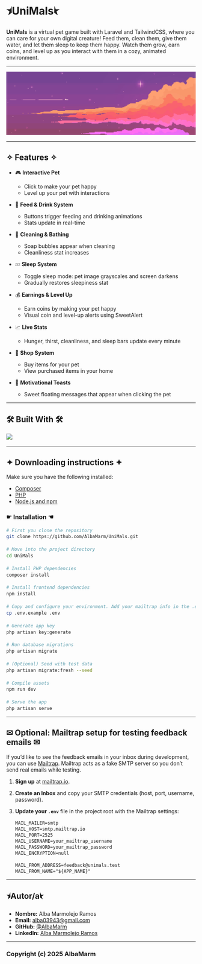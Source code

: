 # ⯨UniMals⯩

**UniMals** is a virtual pet game built with Laravel and TailwindCSS, where you can care for your own digital creature! Feed them, clean them, give them water, and let them sleep to keep them happy. Watch them grow, earn coins, and level up as you interact with them in a cozy, animated environment.

---

<p align="center">
  <img src="public/images/skybanner.png" alt="UniMals Banner" width="800"/>
</p>


---

## ✧ Features ✧

- 🎮 **Interactive Pet**
  - Click to make your pet happy
  - Level up your pet with interactions

- 🍖 **Feed & Drink System**
  - Buttons trigger feeding and drinking animations
  - Stats update in real-time

- 🧼 **Cleaning & Bathing**
  - Soap bubbles appear when cleaning
  - Cleanliness stat increases

- 💤 **Sleep System**
  - Toggle sleep mode: pet image grayscales and screen darkens
  - Gradually restores sleepiness stat

- 💰 **Earnings & Level Up**
  - Earn coins by making your pet happy
  - Visual coin and level-up alerts using SweetAlert

- 📈 **Live Stats**
  - Hunger, thirst, cleanliness, and sleep bars update every minute

- 🛒 **Shop System**
  - Buy items for your pet
  - View purchased items in your home

- 💬 **Motivational Toasts**
  - Sweet floating messages that appear when clicking the pet

---

## 🛠 Built With 🛠
<img src="https://skillicons.dev/icons?i=laravel,tailwind,css,html,javascript,php,mysql" height="40"/>

---

## ✦ Downloading instructions ✦
Make sure you have the following installed:

- [Composer](https://getcomposer.org/download/)
- [PHP](https://www.php.net/downloads.php)
- [Node.js and npm](https://nodejs.org/en/download)

### ☛ Installation ☚

```bash
# First you clone the repository
git clone https://github.com/AlbaMarm/UniMals.git

# Move into the project directory
cd UniMals

# Install PHP dependencies
composer install

# Install frontend dependencies
npm install

# Copy and configure your environment. Add your mailtrap info in the .env if you want to check it out
cp .env.example .env

# Generate app key
php artisan key:generate

# Run database migrations
php artisan migrate

# (Optional) Seed with test data
php artisan migrate:fresh --seed

# Compile assets
npm run dev

# Serve the app
php artisan serve
```
---
## ✉ Optional: Mailtrap setup for testing feedback emails ✉

If you’d like to see the feedback emails in your inbox during development, you can use [Mailtrap](https://mailtrap.io/). Mailtrap acts as a fake SMTP server so you don’t send real emails while testing.

1. **Sign up** at [mailtrap.io](https://mailtrap.io/).  
2. **Create an Inbox** and copy your SMTP credentials (host, port, username, password).  
3. **Update your `.env`** file in the project root with the Mailtrap settings:

   ```dotenv
   MAIL_MAILER=smtp
   MAIL_HOST=smtp.mailtrap.io
   MAIL_PORT=2525
   MAIL_USERNAME=your_mailtrap_username
   MAIL_PASSWORD=your_mailtrap_password
   MAIL_ENCRYPTION=null

   MAIL_FROM_ADDRESS=feedback@unimals.test
   MAIL_FROM_NAME="${APP_NAME}"

   ```

---
## ⯨Autor/a⯩

- **Nombre:** Alba Marmolejo Ramos  
- **Email:** alba03943@gmail.com  
- **GitHub:** [@AlbaMarm](https://github.com/AlbaMarm)  
- **LinkedIn:** [Alba Marmolejo Ramos](https://www.linkedin.com/in/alba-marmolejo-ramos-34b833331/)

---
### Copyright (c) 2025 AlbaMarm